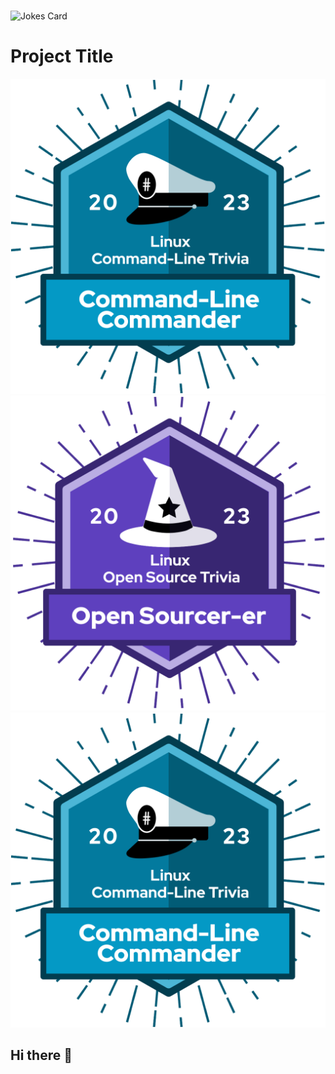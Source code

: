 <img src="https://komarev.com/ghpvc/?username=DDnova&style=flat-square&color=blue" alt=""/>

<!-- Markdown -->

![Jokes Card](https://readme-jokes.vercel.app/api)

# Project Title

![Badge 1](Redhat/Command-LineCaptain.png)
![Badge 2](Redhat/OpenSourcer-er.png)
![Badge 3](Redhat/Command-LineCaptain.png)


## Hi there 👋

<!--
**DDnova/DDnova** is a ✨ _special_ ✨ repository because its `README.md` (this file) appears on your GitHub profile.

Here are some ideas to get you started:

- 🔭 I’m currently working on ...
- 🌱 I’m currently learning ...
- 👯 I’m looking to collaborate on ...
- 🤔 I’m looking for help with ...
- 💬 Ask me about ...
- 📫 How to reach me: ...
- 😄 Pronouns: ...
- ⚡ Fun fact: ...
-->
